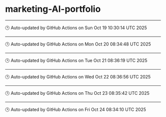 # marketing-AI-portfolio
---
🕒 Auto-updated by GitHub Actions on Sun Oct 19 10:30:14 UTC 2025

---
🕒 Auto-updated by GitHub Actions on Mon Oct 20 08:34:48 UTC 2025

---
🕒 Auto-updated by GitHub Actions on Tue Oct 21 08:36:19 UTC 2025

---
🕒 Auto-updated by GitHub Actions on Wed Oct 22 08:36:56 UTC 2025

---
🕒 Auto-updated by GitHub Actions on Thu Oct 23 08:35:42 UTC 2025

---
🕒 Auto-updated by GitHub Actions on Fri Oct 24 08:34:10 UTC 2025
